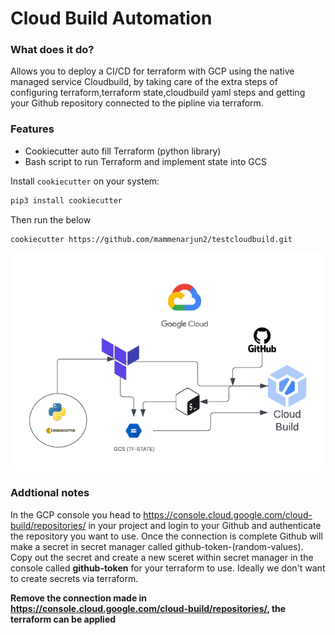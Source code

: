 
# Cloud Build Automation

### What does it do?

Allows you to deploy a CI/CD for terraform with GCP using the native managed service Cloudbuild,
by taking care of the extra steps of configuring terraform,terraform state,cloudbuild yaml steps
and getting your Github repository connected to the pipline via terraform.

### Features

- Cookiecutter auto fill Terraform (python library)
- Bash script to run Terraform and implement state into GCS


Install `cookiecutter` on your system:

```sh
pip3 install cookiecutter
```

Then run the below

```sh
cookiecutter https://github.com/mammenarjun2/testcloudbuild.git
```

![Image Alt Text](/design/Cloud_build_automation.png)

### Addtional notes

In the GCP console you head to https://console.cloud.google.com/cloud-build/repositories/
in your project and login to your Github and authenticate the repository you want to use.
Once the connection is complete Github will make a secret in secret manager called github-token-(random-values).
Copy out the secret and create a new sceret within secret manager in the console called **github-token** for your terraform to use. Ideally 
we don't want to create secrets via terraform.

**Remove the connection made in https://console.cloud.google.com/cloud-build/repositories/, the
terraform can be applied**